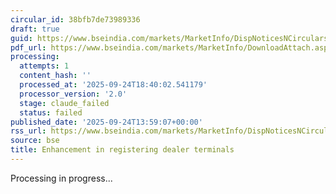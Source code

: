 ```yaml
---
circular_id: 38bfb7de73989336
draft: true
guid: https://www.bseindia.com/markets/MarketInfo/DispNoticesNCirculars.aspx?Noticeid={5F76F509-59AF-4553-92F8-5EBFC85D149C}&noticeno=20250924-54&dt=09/24/2025&icount=54&totcount=75&flag=0
pdf_url: https://www.bseindia.com/markets/MarketInfo/DownloadAttach.aspx?id=20250924-54&attachedId=260ce4d0-f3d2-4b8d-b5fa-1a96fd362a18
processing:
  attempts: 1
  content_hash: ''
  processed_at: '2025-09-24T18:40:02.541179'
  processor_version: '2.0'
  stage: claude_failed
  status: failed
published_date: '2025-09-24T13:59:07+00:00'
rss_url: https://www.bseindia.com/markets/MarketInfo/DispNoticesNCirculars.aspx?Noticeid={5F76F509-59AF-4553-92F8-5EBFC85D149C}&noticeno=20250924-54&dt=09/24/2025&icount=54&totcount=75&flag=0
source: bse
title: Enhancement in registering dealer terminals
---
```


Processing in progress...